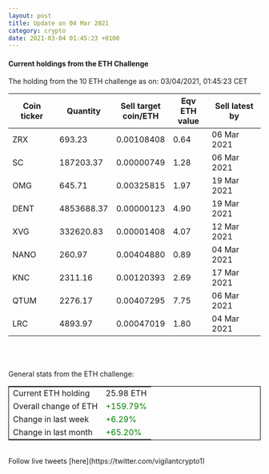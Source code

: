 ```yaml
---
layout: post
title: Update on 04 Mar 2021
category: crypto
date: 2021-03-04 01:45:23 +0100
---
```

<!-- Global site tag (gtag.js) - Google Analytics -->
<script async src="https://www.googletagmanager.com/gtag/js?id=UA-103831149-5"></script>
<script>
  window.dataLayer = window.dataLayer || [];
  function gtag(){dataLayer.push(arguments);}
  gtag('js', new Date());

  gtag('config', 'UA-103831149-5');
</script>


#### Current holdings from the ETH Challenge

The holding from the 10 ETH challenge as on: 03/04/2021, 01:45:23 CET

|Coin ticker|Quantity|Sell target<br>coin/ETH|Eqv ETH<br>value|Sell latest by|
|-----------|--------|-----------|-----------|--------------|
ZRX|693.23|  0.00108408|0.64|06 Mar 2021|
SC|187203.37|  0.00000749|1.28|06 Mar 2021|
OMG|645.71|  0.00325815|1.97|19 Mar 2021|
DENT|4853688.37|  0.00000123|4.90|19 Mar 2021|
XVG|332620.83|  0.00001408|4.07|12 Mar 2021|
NANO|260.97|  0.00404880|0.89|04 Mar 2021|
KNC|2311.16|  0.00120393|2.69|17 Mar 2021|
QTUM|2276.17|  0.00407295|7.75|06 Mar 2021|
LRC|4893.97|  0.00047019|1.80|04 Mar 2021|

<br>
<br>
<br>
General stats from the ETH challenge:

<table style="border:1px solid black;margin-left:auto;margin-right:auto;">
	<tbody>
	<tr>
		<td>Current ETH holding</td>
		<td>     25.98 ETH</td>
	</tr>
	<tr>
		<td>Overall change of ETH</td>
		<td><font color="green">+159.79%</font></td>
	</tr>
	<tr>
		<td>Change in last week</td>
		<td><font color="green">+6.29%</font></td>
	</tr>
	<tr>
		<td>Change in last month</td>
		<td><font color="green">+65.20%</font></td>
	</tr>
	</tbody>
</table>

<br>
Follow live tweets [here](https://twitter.com/vigilantcrypto1)
<br>
<br>